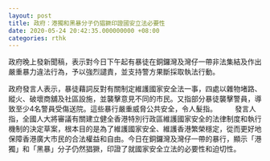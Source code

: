 ```yaml
---
layout: post
title: 政府：港獨和黑暴分子仍猖獗印證國安立法必要性
date: 2020-05-24 20:42:35.000000000 +08:00
categories: rthk
---
```


政府晚上發新聞稿，表示對今日下午起有暴徒在銅鑼灣及灣仔一帶非法集結及作出嚴重暴力違法行為，予以強烈譴責，並支持警方果斷採取執法行動。

政府發言人表示，暴徒藉詞反對有關制定維護國家安全法一事，四處以雜物堵路、縱火、破壞商舖及社區設施，並襲擊意見不同的市民。又指部分暴徒襲擊警員，導致至少4名警員受傷送院。這些暴行嚴重威脅公共安全，令人髮指。
　　 
發言人指，全國人大將審議有關建立健全香港特別行政區維護國家安全的法律制度和執行機制的決定草案，根本目的是為了維護國家安全、維護香港繁榮穩定，從而更好地保障香港廣大市民的合法權益和自由。今日在銅鑼灣及灣仔一帶的暴行，顯示「港獨」和「黑暴」分子仍然猖獗，印證了就國家安全立法的必要性和迫切性。
